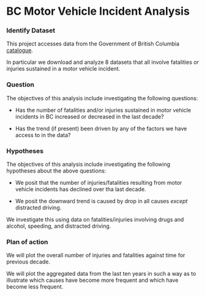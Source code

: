 # BC Motor Vehicle Incident Analysis

### Identify Dataset

This project accesses data from the Government of British Columbia
[catalogue](https://catalogue.data.gov.bc.ca/dataset).

In particular we download and analyze 8 datasets that all involve fatalities
or injuries sustained in a motor vehicle incident.

### Question

The objectives of this analysis include investigating the following questions:

- Has the number of fatalities and/or injuries sustained in motor vehicle
incidents in BC increased or decreased in the last decade?

- Has the trend (if present) been driven by any of the factors we have access
to in the data?

### Hypotheses

The objectives of this analysis include investigating the following hypotheses
about the above questions:

- We posit that the number of injuries/fatalities resulting from motor vehicle
incidents has declined over tha last decade.

- We posit the downward trend is caused by drop in all causes *except*
distracted driving.

We investigate this using data on fatalities/injuries involving
drugs and alcohol, speeding, and distracted driving.

### Plan of action

We will plot the overall number of injuries and fatalities against time for
previous decade.

We will plot the aggregated data from the last ten years in such a way as
to illustrate which causes have become more frequent and which have become
less frequent.
